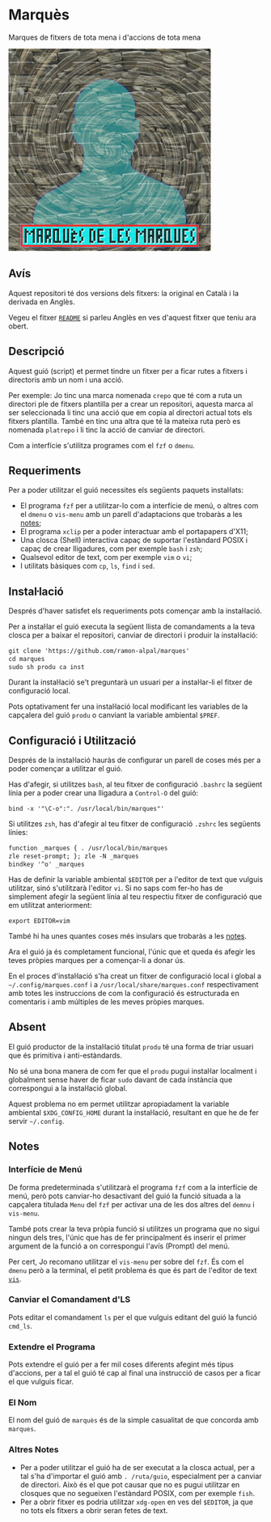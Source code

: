 # Marquès

Marques de fitxers de tota mena i d'accions de tota mena

![Logo del Marquès](./logo.png)

## Avís

Aquest repositori té dos versions dels fitxers: la original en Català
i la derivada en Anglès.

Vegeu el fitxer [`README`](./README.md) si parleu Anglès en ves d'aquest
fitxer que teniu ara obert.

## Descripció

Aquest guió (script) et permet tindre un fitxer per a ficar rutes a
fitxers i directoris amb un nom i una acció.

Per exemple: Jo tinc una marca nomenada `crepo` que té com a ruta un
directori ple de fitxers plantilla per a crear un repositori, aquesta
marca al ser seleccionada li tinc una acció que em copia al directori
actual tots els fitxers plantilla. També en tinc una altra que té la
mateixa ruta però es nomenada `platrepo` i li tinc la acció de canviar
de directori.

Com a interfície s'utilitza programes com el `fzf` o `dmenu`.

## Requeriments

Per a poder utilitzar el guió necessites els següents paquets
instaŀlats:

- El programa `fzf` per a utilitzar-lo com a interfície de menú,
  o altres com el `dmenu` o `vis-menu` amb un parell d'adaptacions que
  trobaràs a les [notes](#Notes);
- El programa `xclip` per a poder interactuar amb el portapapers d'X11;
- Una closca (Shell) interactiva capaç de suportar l'estàndard POSIX
  i capaç de crear lligadures, com per exemple `bash` i `zsh`;
- Qualsevol editor de text, com per exemple `vim` o `vi`;
- I utilitats bàsiques com `cp`, `ls`, `find` i `sed`.

## Instaŀlació

Després d'haver satisfet els requeriments pots començar amb la
instaŀlació.

Per a instaŀlar el guió executa la següent llista de comandaments
a la teva closca per a baixar el repositori, canviar de directori i
produir la instaŀlació:

    git clone 'https://github.com/ramon-alpal/marques'
    cd marques
    sudo sh produ ca inst

Durant la instaŀlació se't preguntarà un usuari per a instaŀlar-li
el fitxer de configuració local.

Pots optativament fer una instaŀlació local modificant les variables de
la capçalera del guió `produ` o canviant la variable ambiental `$PREF`.

## Configuració i Utilització

Després de la instaŀlació hauràs de configurar un parell de coses
més per a poder començar a utilitzar el guió.

Has d'afegir, si utilitzes `bash`, al teu fitxer de configuració
`.bashrc` la següent línia per a poder crear una lligadura a `Control-O`
del guió:

    bind -x '"\C-o":". /usr/local/bin/marques"'

Si utilitzes `zsh`, has d'afegir al teu fitxer de configuració `.zshrc`
les següents línies:

    function _marques { . /usr/local/bin/marques
    zle reset-prompt; }; zle -N _marques
    bindkey '^o' _marques

Has de definir la variable ambiental `$EDITOR` per a l'editor de text
que vulguis utilitzar, sinó s'utilitzarà l'editor `vi`. Si no saps
com fer-ho has de simplement afegir la següent línia al teu respectiu
fitxer de configuració que em utilitzat anteriorment:

    export EDITOR=vim

També hi ha unes quantes coses més insulars que trobaràs a les
[notes](#Notes).

Ara el guió ja és completament funcional, l'únic que et queda és
afegir les teves pròpies marques per a començar-li a donar ús.

En el proces d'instaŀlació s'ha creat un fitxer de configuració local
i global a `~/.config/marques.conf` i a `/usr/local/share/marques.conf`
respectivament amb totes les instruccions de com la configuració és
estructurada en comentaris i amb múltiples de les meves pròpies marques.

## Absent

El guió productor de la instaŀlació titulat `produ` té una forma de
triar usuari que és primitiva i anti-estàndards.

No sé una bona manera de com fer que el `produ` pugui instaŀlar
localment i globalment sense haver de ficar `sudo` davant de cada
instància que correspongui a la instaŀlació global.

Aquest problema no em permet utilitzar apropiadament la variable ambiental
`$XDG_CONFIG_HOME` durant la instaŀlació, resultant en que he de fer
servir `~/.config`.

## Notes

### Interfície de Menú

De forma predeterminada s'utilitzarà el programa `fzf` com a la
interfície de menú, però pots canviar-ho desactivant del guió la
funció situada a la capçalera titulada `Menu` del `fzf` per activar
una de les dos altres del `demnu` i `vis-menu`.

També pots crear la teva pròpia funció si utilitzes un programa
que no sigui ningun dels tres, l'únic que has de fer principalment
és inserir el primer argument de la funció a on correspongui l'avís
(Prompt) del menú.

Per cert, Jo recomano utilitzar el `vis-menu` per sobre del `fzf`. És
com el `dmenu` però a la terminal, el petit problema és que és part
de l'editor de text [`vis`](https://github.com/martanne/vis).

### Canviar el Comandament d'LS

Pots editar el comandament `ls` per el que vulguis editant del guió la
funció `cmd_ls`.

### Extendre el Programa

Pots extendre el guió per a fer mil coses diferents afegint més tipus
d'accions, per a tal el guió té cap al final una instrucció de casos
per a ficar el que vulguis ficar.

### El Nom

El nom del guió de `marquès` és de la simple casualitat de que concorda
amb `marques`.

### Altres Notes

- Per a poder utilitzar el guió ha de ser executat a la closca actual,
  per a tal s'ha d'importar el guió amb `. /ruta/guio`, especialment
  per a canviar de directori. Això és el que pot causar que no es
  pugui utilitzar en closques que no segueixen l'estàndard POSIX,
  com per exemple `fish`.
- Per a obrir fitxer es podria utilitzar `xdg-open` en ves del `$EDITOR`,
  ja que no tots els fitxers a obrir seran fetes de text.

